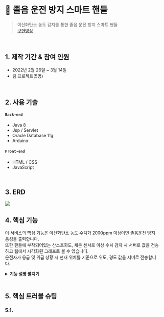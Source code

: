 # :pushpin: 졸음 운전 방지 스마트 핸들
>이산화탄소 농도 감지를 통한 졸음 운전 방지 스마트 핸들  
>[구현영상](https://youtu.be/GPuEISN3gjA) 

</br>

## 1. 제작 기간 & 참여 인원
- 2022년 2월 26일 ~ 3월 14일
- 팀 프로젝트(5명)

</br>

## 2. 사용 기술
#### `Back-end`
  - Java 8
  - Jsp / Servlet
  - Oracle Database 11g
  - Arduino
#### `Front-end`
  - HTML / CSS
  - JavaScript

</br>

## 3. ERD
![](https://user-images.githubusercontent.com/90882199/159430575-1eede29c-4d17-462f-a311-f52c36ad54e8.png)


## 4. 핵심 기능
이 서비스의 핵심 기능은 이산화탄소 농도 수치가 2000ppm 이상이면 졸음운전 방지 음성을 출력합니다.  
또한 핸들에 부착되어있는 산소포화도, 체온 센서로 이상 수치 감지 시 서버로 값을 전송하고 웹에서 시각화된 그래프로 볼 수 있습니다.  
운전자가 응급 및 위급 상황 시 현재 위치를 기준으로 위도, 경도 값을 서버로 전송합니다.  

<details>
<summary><b>기능 설명 펼치기</b></summary>
<div markdown="1">

### 4.1. 전체 흐름
<p align="center">
    <img src="https://user-images.githubusercontent.com/90882199/159431688-5d6b3689-db14-493d-9808-53d48d01009d.png">
</p>
<p align="center">서비스 흐름도 입니다.</p>
<p align="center">
    <img src="https://user-images.githubusercontent.com/90882199/159434996-68f5ca65-cbf3-4c79-9ac3-0ae7221a5bbf.png">
</p>
<p align="center">제품 회로도 입니다.</p>
<p align="center">
    <img src="https://user-images.githubusercontent.com/90882199/159435519-5946f46a-f8d7-441c-81c6-8f9fd00c5e08.png">
</p>
<p align="center">제품 사진 입니다.</p>
핸들 뒤편 좌측과 우측 부분에서 산소포화도 체온을 측정 할 수 있습니다. GPS 모듈은 핸들 내부에 부착되어있습니다. 이산화탄소 센서와, MP3 모듈을 분리한 이유는 실제 차량의 스피커와 연동된 모습을 연출하기 위해서 분리시켜놓았습니다. 실제 차량으로 제품을 만든다면 MP3 모듈을 차량의 스피커와 블루투스 연결을 할 생각입니다.

<details>
<summary><b>아두이노 코드</b></summary>
<div markdown="1">

~~~c++
#include <WiFi.h>
#include <HTTPClient.h>
#include <SoftwareSerial.h>

//체온
#include <Adafruit_MLX90614.h>
Adafruit_MLX90614 mlx = Adafruit_MLX90614();

//산소포화도
#include <Wire.h>
#include "MAX30100_PulseOximeter.h"
#define REPORTING_PERIOD_MS     1000
PulseOximeter pox;
uint32_t tsLastReport = 0;

//gps
#include <TinyGPS.h>
TinyGPS gps;
SoftwareSerial ss(5, 16); // 18tx 19rx
int cnt;
int btn = 2;
boolean check;
int buttonState;

const char* ssid = "KT_GiGA_8403";
const char* password = "6az42bd158";

const char* serverName = "http://59.0.236.167:8081/27.8Hz/getValuesTest.jsp";

unsigned long lastTime = 0;
unsigned long timerDelay = 6000;
long prev_time;

void setup() {
  Serial.begin(9600);

  WiFi.begin(ssid, password);
  Serial.println("Connecting");
  while (WiFi.status() != WL_CONNECTED) {
    delay(500);
    Serial.print(".");
  }
  Serial.println("");
  Serial.print("Connected to WiFi network with IP Address: ");
  Serial.println(WiFi.localIP());

  pox.begin();
  Wire1.setPins(26, 27);
  mlx.begin(MLX90614_I2CADDR, &Wire1);

  //gps
  ss.begin(9600);
  pinMode(2, INPUT);
  cnt = 0;
}

void loop() {
  //산소포화도, 심박수 출력 코드
  pox.update();
  Serial.print("심박수:");
  Serial.print(pox.getHeartRate());
  Serial.print("bpm / 산소포화도:");
  Serial.print(pox.getSpO2());
  Serial.print("%");
  Serial.print(" 체온 = ");
  Serial.print(mlx.readObjectTempC());
  Serial.print("*C");

  //버튼
  buttonState = digitalRead(btn);

  bool newData = false;
  unsigned long chars;
  unsigned short sentences, failed;

  float flat, flon;
  unsigned long age;
  double x, y;
  int result_lat, result_lon;

  if (buttonState == 1) {
    if (check == true) {
      cnt++;
      check = false;
    }
  } else {
    check = true;
  }

  Serial.print(" cnt : ");
  Serial.println(cnt);
  delay(100);

  //Send an HTTP POST request every 10 minutes
  String httpRequestData = "";
  if ((millis() - lastTime) > timerDelay) {
    //Check WiFi connection status
    if (WiFi.status() == WL_CONNECTED) {
      WiFiClient client;
      HTTPClient http;

      // Your Domain name with URL path or IP address with path
      http.begin(client, serverName);

      // Specify content-type header
      http.addHeader("Content-Type", "application/x-www-form-urlencoded");
      // Data to send with HTTP POST

      //---------------------------------------------------------------------------
      //---------------------------------------------------------------------------
      //---------------------------------------------------------------------------
      //서버에 산소포화도,심박수,체온값 전송
      if (pox.getHeartRate() >= 45 && pox.getSpO2() > 90 && pox.getSpO2() <= 100) {
        httpRequestData = "hr=" + (String)pox.getHeartRate() + "&o2=" + (String)pox.getSpO2() + "&temp=" + (String)mlx.readObjectTempC();
      }
      //---------------------------------------------------------------------------
      //---------------------------------------------------------------------------
      //---------------------------------------------------------------------------

      // Send HTTP POST request
      int httpResponseCode = http.POST(httpRequestData);

      Serial.print("HTTP Response code: ");
      Serial.println(httpResponseCode);

      if (millis() - prev_time > 1000) {
        pox = PulseOximeter();
        pox.begin();
      }
      prev_time = millis();

      // Free resources
      http.end();
    }
    else {
      Serial.println("WiFi Disconnected");
    }

    // 버튼 3번 누르면 gps 값 보내기
    if (cnt > 0) {
      for (unsigned long start = millis(); millis() - start < 1000;)
      {
        while (ss.available())
        {
          char c = ss.read();
          // Serial.write(c); // uncomment this line if you want to see the GPS data flowing
          if (gps.encode(c)) // Did a new valid sentence come in?
            newData = true;
        }
      }

      if (newData)
      {
        gps.f_get_position(&flat, &flon, &age);
        Serial.print("LAT=");
        Serial.print(flat == TinyGPS::GPS_INVALID_F_ANGLE ? 0.0 : flat, 6);
        x = (flat == TinyGPS::GPS_INVALID_F_ANGLE ? 0.0 : flat);
        result_lat = x * 1000000;
        Serial.print(" ");
        Serial.print("LON=");
        Serial.println(flon == TinyGPS::GPS_INVALID_F_ANGLE ? 0.0 : flon, 6);
        y = (flon == TinyGPS::GPS_INVALID_F_ANGLE ? 0.0 : flon);
        result_lon = y * 1000000;

        //서버에 GPS값 전송
        httpRequestData += "&LAT=" + (String)result_lat + "&LON=" + (String)result_lon;
      }
    }

    lastTime = millis();
  }
}
~~~                                                                      
</div>
</details>

### 4.2. GPS 값을 전송 받아 지도에 위치 표시 
![image](https://user-images.githubusercontent.com/90882199/160229587-17521393-4827-4724-bf27-0195655af922.png)
- **Kakao Maps API 활용한 위치 표시** :pushpin:[코드 확인](https://github.com/HeonchanKim/smhrd_coreProject/blob/master/src/main/webapp/kakaoMap_gps.jsp#L21)
  - GPS 모듈을 통해 운전자의 경도, 위도 값을 알아냅니다.
  - 값을 서버로 전송시켜 API를 활용해 지도에 위치를 표시해줍니다.

### 4.3. 운전자 측정 데이터 그래프 표시 
![image](https://user-images.githubusercontent.com/90882199/160228814-98c08252-0ee7-4009-b2b8-5611da092a39.png)
- **chart JS 사용해 그래프 구현** :pushpin:[코드 확인](https://github.com/HeonchanKim/smhrd_coreProject/blob/master/src/main/webapp/278board/HealthData.jsp#L151)
  - 건강 데이터를 측정하고 데이터를 서버로 전송받아 DB에 저장합니다.
  - Chart.js Open source를 
  - 활용해 사용자에게 그래프로 저장된 데이터를 보여줍니다.

</div>
</details>

</br>

## 5. 핵심 트러블 슈팅
### 5.1. 
